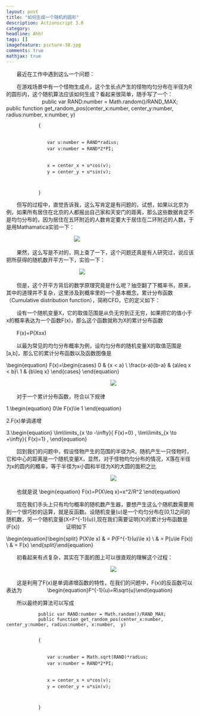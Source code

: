 ```yaml
---
layout: post
title: "如何生成一个随机的圆形"
description: Actionscript 3.0
category: 
headline: Ahh!
tags: []
imagefeature: picture-38.jpg
comments: true
mathjax: true
---
```




　　最近在工作中遇到这么一个问题：



　　在游戏场景中有一个怪物生成点，这个生长点产生的怪物均匀分布在半径为R的圆形内，这个随机算法应该如何生成？看起来很简单，随手写了一个：
　　
　　
　　
                public var RAND:number = Math.random()/RAND_MAX;
                public function get_random_pos(center_x:number, center_y:number, radius:number, x:number,  y)


                {


                　　var u:number = RAND*radius;
                　　var v:number = RAND*2*PI;


                　　x = center_x + u*cos(v);
                　　y = center_y + u*sin(v);



                }


　　但写的过程中，直觉告诉我，这么写肯定是有问题的，试想，如果以北京为例，如果所有居住在北京的人都报出自己家和天安门的距离，那么这些数据肯定不是均匀分布的，因为居住在五环附近的人数肯定要大于居住在二环附近的人数，于是用Mathamatica实验一下：




　　　　　　　　　　　　　![](http://thecodeway.com/blog/wp-content/uploads/2015/05/rnd_01.gif)


　　果然，这么写是不对的，网上查了一下，这个问题还真是有人研究过，说应该把所获得的随机数开平方一下，实验一下：


　　　　　　　　　　　　　　![](http://thecodeway.com/blog/wp-content/uploads/2015/05/rnd_02.gif)



　　但是，这个开平方背后的数学原理究竟是什么呢？抽空翻了下概率书，原来，其中的道理并不复杂，这里涉及到概率里的一个基本概念，累计分布函数（Cumulative distribution function），简称CFD，它的定义如下：



　　设有一个随机变量X，它的取值范围是从负无穷到正无穷，如果把它的值小于x的概率表达为一个函数F(x)，那么这个函数就称为X的累计分布函数



　　F(x)=P(X≤x) 


　　以最为常见的均匀分布概率为例，设均匀分布的随机变量X的取值范围是[a,b]，那么它的累计分布函数以及函数图像是
        
        



\begin{equation}
 F(x)=\begin{cases}
 0 & {x < a} \\
 \frac{x-a}{b-a} & {a\leq x < b}\\
 1 & {b\leq x}
 \end{cases}
 \end{equation}


　　　　　　　　　　　　　　　　　　　　![](http://thecodeway.com/blog/wp-content/uploads/2015/05/rnd_03.gif)


　　对于一个累计分布函数，符合以下规律



1.\begin{equation} 0\le F(x)\le 1 \end{equation}


2.F(x)单调递增


3.\begin{equation} \lim\limits_{x \to -\infty}{ F(x)=0} , \lim\limits_{x \to +\infty}{ F(x)=1} , \end{equation}



　　回到我们的问题中，假设怪物产生的范围的半径为R，随机产生一只怪物时，它和中心的距离是一个随机变量X，显然，对于怪物均匀分布的情况，X落在半径为x的圆内的概率，等于半径为x小圆和半径为X的大圆的面积之比


　　　　　　　　　　　　　　　　　　　　![](http://thecodeway.com/blog/wp-content/uploads/2015/05/rnd_04.png)




　　也就是说
\begin{equation}
 F(x)=P(X\leq x)=x^2/R^2
 \end{equation}



　　现在我们手头上只有均匀概率的随机数产生器，要想产生这么个随机数需要用到一个很巧妙的运算，就是反函数。设随机变量\(u\)是一个均匀分布在[0,1]之间的随机数，另一个随机变量\(X=F^{-1}(u)\),现在我们需要证明\(X\)的累计分布函数是\(F(x)\)
　　
　　
　　　　证明如下



\begin{equation}\begin{split}
 P(X\le x) & = P(F^{-1}(u)\le x) \\
 & = P(u\le F(x)) \\
 & = F(x)
 \end{split}\end{equation}



　　初看起来有点复杂，其实在下面的图上可以很直观的理解这个过程：


　　　　　　　　　　　　　　　　　　　　![](http://thecodeway.com/blog/wp-content/uploads/2015/05/rnd_07.png)



　　这是利用了F(x)是单调递增函数的特性，在我们的问题中，F(x)的反函数可以表达为
　　
　　
\begin{equation}F^{-1}(u)=R\sqrt{u}\end{equation}



　　所以最终的算法可以写成



                public var RAND:number = Math.random()/RAND_MAX;
                public function get_random_pos(center_x:number, center_y:number, radius:number, x:number,  y)


                {


                　　var u:number = Math.sqrt(RAND)*radius;
                　　var v:number = RAND*2*PI;


                　　x = center_x + u*cos(v);
                　　y = center_y + u*sin(v);



                }




